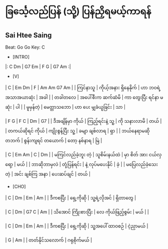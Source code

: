 # ခြင်္သေ့လည်ပြန် (သို့) ပြန်ညှိရမယ့်ကာရန်
## Sai Htee Saing
Beat: Go Go
Key: C

- [INTRO]

|: C Dm | G7 Em | F G | G7 Am :|


- [V]

| C | Em Dm | F | Am Am G7 Am |
| ကြင်နာသူ | ကိုယ့်အနား ရှိနေနိုက် | ဟာ  ဘဝရဲ့ အသာအယာဆုံး | အခါ |
| တခါတလေ | အပေါ်စီးက  ဆက်ဆံမိ | ကာ တွေးပြီး  ရင်နာ မဆုံး | ပါ | 
| မူမှန်တဲ့ | မေတ္တာသဘော | ဟာ ပေး  မျှခံယူခြင်း | သာ |


| F G | F C | Dm | G7 | 
| ဒီအချိန်မှာ  ကိုယ် | ကြည့်ရင်းနဲ့  သူ့ | ကို သနားလာမိ | တယ် | 
| တကယ်ဆိုရင် ကိုယ် | ကျိုးစွန့်ပြီး  သူ့ | ခမျာ ချစ်လာရ | ရှာ  | 
| ဘယ်နေရာမဆို တဘက် | စွန်းကျရင် တယောက် | တော့ နစ်နာရ | မြဲ | 


| C  | Em Am | C | Dm | 
| မကြင်လည်ခဲ့ဘူး တဲ့ | သူစိမ်းနယ်ထဲ | မှာ စိတ် အား ငယ်လှရော့ | မယ် |
| ဘာဆိုဘာမှလဲ | တုံ့ပြန်ရင်း | နဲ့ လုပ်မပေးနိုင် | ခဲ့ | 
| မပြေလည်ခဲ့သေး တဲ့ | အင်း ချစ်ကြ အနာ | ပေးဆပ်ချင် | တယ် |


- [CHO]

| C | Dm | Em | Am | 
| ဒီကစပြီး |  ရှေ့ကိုဆို |  သူ့ရဲ့လိုအင် | ရှိတာတွေ |


| C | Dm | G7 C | Am | 
| သိအောင် ကြိုးစားပြီး | လေ ကိုယ်ဖြည့်စွမ်း | မယ် | | 


| C | Dm | Em | Am | 
| ဒီကစပြီး | ရှေ့ကိုဆို | သူ့အပေါ် ထာဝစဉ် | ငဲ့ညှာမယ် |


| G | Am |
| တတ်နိုင်သလောက် | ဂရုစိုက်မယ်  |


